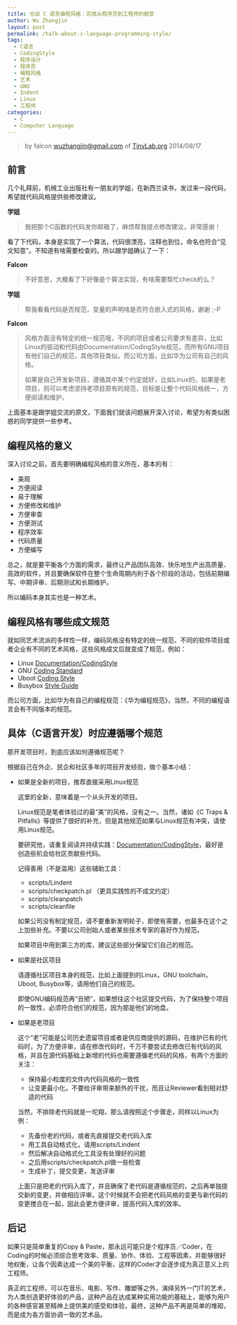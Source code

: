```yaml
---
title: 也谈 C 语言编程风格：完成从程序员到工程师的蜕变
author: Wu Zhangjin
layout: post
permalink: /talk-about-c-language-programming-style/
tags:
  - C语言
  - CodingStyle
  - 程序设计
  - 程序员
  - 编程风格
  - 艺术
  - GNU
  - Indent
  - Linux
  - 工程师
categories:
  - C
  - Computer Language
---
```


> by falcon <wuzhangjin@gmail.com> of [TinyLab.org][1]
> 2014/08/17


## 前言

几个礼拜前，机械工业出版社有一朋友的学姐，在新西兰读书，发过来一段代码，希望就代码风格提供些修改建议。

**学姐**

> 我把那个C函数的代码发你邮箱了，麻烦帮我提点修改建议，非常感谢！

看了下代码，本身是实现了一个算法，代码很漂亮，注释也到位，命名也符合“见文知意”。不知道有啥需要检查的。所以跟学姐确认了一下：

**Falcon**

> 不好意思，大概看了下好像是个算法实现，有啥需要帮忙check的么？

**学姐**

> 帮我看看代码是否规范，变量的声明啥是否符合嵌入式的风格，谢谢 ;-P

**Falcon**

> 风格方面没有特定的统一规范哦，不同的项目或者公司要求有差异，比如Linux的驱动和代码由Documentation/CodingStyle规范，而所有GNU项目有他们自己的规范，其他项目类似。而公司方面，比如华为公司有自己的风格。
>
> 如果是自己开发新项目，遵循其中某个约定就好，比如Linux的，如果是老项目，则可以考虑坚持老项目原有的规范，目标是让整个代码风格统一，方便阅读和维护。

上面基本是跟学姐交流的原文，下面我们就该问题展开深入讨论，希望为有类似困惑的同学提供一些参考。

## 编程风格的意义

深入讨论之前，首先要明确编程风格的意义所在，基本的有：

  * 美观
  * 方便阅读
  * 易于理解
  * 方便修改和维护
  * 方便审查
  * 方便测试
  * 程序效率
  * 代码质量
  * 方便编写

总之，就是要平衡各个方面的需求，最终让产品团队高效、快乐地生产出高质量、高效的软件，并且要确保软件在整个生命周期内利于各个阶段的活动，包括前期编写、中期评审、后期测试和长期维护。

所以编码本身其实也是一种艺术。

## 编程风格有哪些成文规范

就如同艺术流派的多样性一样，编码风格没有特定的统一规范，不同的软件项目或者企业有不同的艺术风格，这些风格成文后就变成了规范，例如：

  * Linux [Documentation/CodingStyle][2]
  * GNU [Coding Standard][3]
  * Uboot [Coding Style][4]
  * Busybox [Style Guide][5]

而公司方面，比如华为有自己的编程规范：《华为编程规范》，当然，不同的编程语言会有不同版本的规范。

## 具体（C语言开发）时应遵循哪个规范

那开发项目时，到底应该如何遵循规范呢？

根据自己在外企、民企和社区多年的项目开发经验，做个基本小结：

  * 如果是全新的项目，推荐直接采用Linux规范

    这里的全新，意味着是一个从头开发的项目。

    Linux规范是笔者体验过的最“美”的风格，没有之一。当然，诸如《C Traps & Pitfalls》等提供了很好的补充，但是其他规范如果与Linux规范有冲突，请使用Linux规范。

    要研究他，请重复阅读并持续实践：[Documentation/CodingStyle][2]，最好是创造些机会给社区贡献些代码。

    记得善用（不是滥用）这些辅助工具：

      * scripts/Lindent
      * scripts/checkpatch.pl （更具实践性的不成文约定）
      * scripts/cleanpatch
      * scripts/cleanfile

    如果公司没有制定规范，请不要重新发明轮子，即使有需要，也最多在这个之上加些补充。不要以公司创始人或者某些技术专家的喜好作为规范。

    如果项目中用到第三方的库，建议这些部分保留它们自己的规范。

  * 如果是社区项目

    请遵循社区项目本身的规范，比如上面提到的Linux，GNU toolchain，Uboot, Busybox等，请用他们自己的规范。

    即使GNU编码规范再“丑陋”，如果想往这个社区提交代码，为了保持整个项目的一致性，必须符合他们的规范，因为那是他们的地盘。

  * 如果是老项目

    这个“老”可能是公司历史遗留项目或者是供应商提供的源码，在维护已有的代码时，为了方便评审，请在修改代码时，千万不要尝试去修改已有代码的风格，并且在源代码基础上新增的代码也需要遵循老代码的风格，有两个方面的关注：

      * 保持最小粒度的文件内代码风格的一致性
      * 让变更最小化，不要给评审带来额外的干扰，而且让Reviewer看到相对舒适的代码

    当然，不排除老代码就是一坨翔，那么请按照这个步骤走，同样以Linux为例：

      * 先备份老的代码，或者先直接提交老代码入库
      * 用工具自动格式化，请用scripts/Lindent
      * 然后解决自动格式化工具没有处理好的问题
      * 之后用scripts/checkpatch.pl做一些检查
      * 生成补丁，提交变更，发送评审

    上面只是把老的代码入库了，并且确保了老代码是遵循规范的，之后再单独提交新的变更，并做相应评审。这个时候就不会把老代码风格的变更与新代码的变更搅合在一起，因此会更方便评审，提高代码入库的效率。

## 后记

如果只是简单重复的Copy & Paste，那永远可能只是个程序员／Coder，在Coding的时候必须综合思考效率、质量、协作、体验、工程等因素，并能够很好地权衡，让各个因素达成一个美的平衡，这样的Coder才会逐步成为真正意义上的工程师。

真正的工程师，可以在音乐、电影、写作、雕塑等之外，演绎另外一门IT的艺术，为人类创造更好体验的产品，这种产品在达成某种实用功能的基础上，能够为用户的各种感官甚至精神上提供美的感受和体验，最终，这种产品不再是简单的堆砌，而是成为各方面协调一致的艺术品。





 [1]: http://tinylab.org
 [2]: https://www.kernel.org/doc/Documentation/zh_CN/CodingStyle
 [3]: http://www.gnu.org/prep/standards/standards.html
 [4]: http://www.denx.de/wiki/U-Boot/CodingStyle
 [5]: http://git.busybox.net/busybox/plain/docs/style-guide.txt
